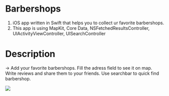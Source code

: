 # Barbershops
1. iOS app written in Swift that helps you to collect ur favorite barbershops. 
2. This app is using MapKit, Core Data, NSFetchedResultsController, UIActivityViewController, UISearchController

# Description

→ Add your favorite barbershops. Fill the adress field to see it on map. Write reviews and share them to your friends. Use searchbar to quick find barbershop.

![](https://github.com/temirovat/Barbershops-app/blob/master/barber.gif?raw=true)
